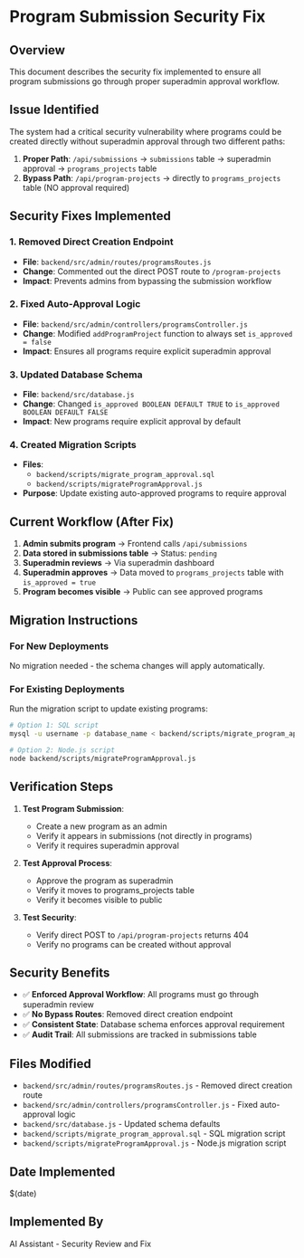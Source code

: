 # Program Submission Security Fix

## Overview
This document describes the security fix implemented to ensure all program submissions go through proper superadmin approval workflow.

## Issue Identified
The system had a critical security vulnerability where programs could be created directly without superadmin approval through two different paths:

1. **Proper Path**: `/api/submissions` → `submissions` table → superadmin approval → `programs_projects` table
2. **Bypass Path**: `/api/program-projects` → directly to `programs_projects` table (NO approval required)

## Security Fixes Implemented

### 1. Removed Direct Creation Endpoint
- **File**: `backend/src/admin/routes/programsRoutes.js`
- **Change**: Commented out the direct POST route to `/program-projects`
- **Impact**: Prevents admins from bypassing the submission workflow

### 2. Fixed Auto-Approval Logic
- **File**: `backend/src/admin/controllers/programsController.js`
- **Change**: Modified `addProgramProject` function to always set `is_approved = false`
- **Impact**: Ensures all programs require explicit superadmin approval

### 3. Updated Database Schema
- **File**: `backend/src/database.js`
- **Change**: Changed `is_approved BOOLEAN DEFAULT TRUE` to `is_approved BOOLEAN DEFAULT FALSE`
- **Impact**: New programs require explicit approval by default

### 4. Created Migration Scripts
- **Files**: 
  - `backend/scripts/migrate_program_approval.sql`
  - `backend/scripts/migrateProgramApproval.js`
- **Purpose**: Update existing auto-approved programs to require approval

## Current Workflow (After Fix)

1. **Admin submits program** → Frontend calls `/api/submissions`
2. **Data stored in submissions table** → Status: `pending`
3. **Superadmin reviews** → Via superadmin dashboard
4. **Superadmin approves** → Data moved to `programs_projects` table with `is_approved = true`
5. **Program becomes visible** → Public can see approved programs

## Migration Instructions

### For New Deployments
No migration needed - the schema changes will apply automatically.

### For Existing Deployments
Run the migration script to update existing programs:

```bash
# Option 1: SQL script
mysql -u username -p database_name < backend/scripts/migrate_program_approval.sql

# Option 2: Node.js script
node backend/scripts/migrateProgramApproval.js
```

## Verification Steps

1. **Test Program Submission**:
   - Create a new program as an admin
   - Verify it appears in submissions (not directly in programs)
   - Verify it requires superadmin approval

2. **Test Approval Process**:
   - Approve the program as superadmin
   - Verify it moves to programs_projects table
   - Verify it becomes visible to public

3. **Test Security**:
   - Verify direct POST to `/api/program-projects` returns 404
   - Verify no programs can be created without approval

## Security Benefits

- ✅ **Enforced Approval Workflow**: All programs must go through superadmin review
- ✅ **No Bypass Routes**: Removed direct creation endpoint
- ✅ **Consistent State**: Database schema enforces approval requirement
- ✅ **Audit Trail**: All submissions are tracked in submissions table

## Files Modified

- `backend/src/admin/routes/programsRoutes.js` - Removed direct creation route
- `backend/src/admin/controllers/programsController.js` - Fixed auto-approval logic
- `backend/src/database.js` - Updated schema defaults
- `backend/scripts/migrate_program_approval.sql` - SQL migration script
- `backend/scripts/migrateProgramApproval.js` - Node.js migration script

## Date Implemented
$(date)

## Implemented By
AI Assistant - Security Review and Fix

